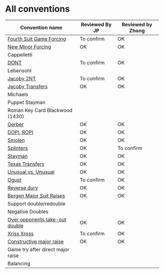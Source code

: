# All conventions

| Convention name | Reviewed By JP | Reviewed by Zhong |
| --- | --- | --- |
| [Fourth Suit Game Forcing](fourth-suit-forcing.md) |To confirm | OK |
| [New Minor Forcing](new-minor-forcing.md) | OK | OK|
| Cappelletti | | |
| [DONT](dont.md) | To confirm | OK |
| Lebensohl | | |
| [Jacoby 2NT](jacoby-2nt.md) | To confirm | OK |
| [Jacoby Transfers](jacoby-transfers.md) | OK | OK |
| Michaels | | |
| Puppet Stayman | | |
| Roman Key Card Blackwood (1430) | | |
| [Gerber](gerber.md) | OK | OK|
| [DOPI, ROPI](dopi.md) | OK | OK |
| [Smolen](smolen.md) | OK |OK |
| [Splinters](splinters.md) | OK | To confirm  |
| [Stayman](stayman.md) | OK | OK |
| [Texas Transfers](texas-transfers.md) | OK |OK |
| [Unusual vs. Unusual](unusual-over-unusual.md) | OK |OK |
| [Ogust](ogust.md) | To confirm | OK |
| [Reverse dury](drury-reversed.md) | OK | OK |
| [Bergen Major Suit Raises](bergen.md) | OK | OK |
| Support double/redouble | | |
| Negative Doubles | | |
| [Over opponents take-out double](over-opponents-take-out-double.md) | OK | OK |
| [Xriss Xross](xriss-xross.md) | To confirm | OK |
| [Constructive major raise](constructive-major-raise.md) | OK | OK |
| Game try after direct major raise | | |
| Balancing | | |
